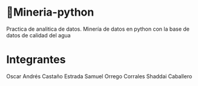 # 💫Mineria-python
Practica de analitica de datos. Minería de datos en python con la base de datos de calidad del agua

# Integrantes
Oscar Andrés Castaño Estrada 
Samuel Orrego Corrales 
Shaddai Caballero 
